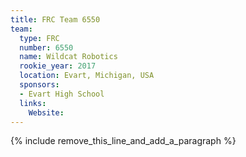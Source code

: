```yaml
---
title: FRC Team 6550
team:
  type: FRC
  number: 6550
  name: Wildcat Robotics
  rookie_year: 2017
  location: Evart, Michigan, USA
  sponsors:
  - Evart High School
  links:
    Website:
---
```


{% include remove_this_line_and_add_a_paragraph %}
